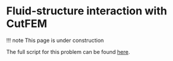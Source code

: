 # Fluid-structure interaction with CutFEM
!!! note
    This page is under construction

The full script for this problem can be found [here](../../../scripts/Examples/Unfitted/FSI2D_CutFEM.jl).